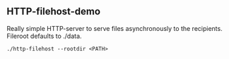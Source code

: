 ## HTTP-filehost-demo

Really simple HTTP-server to serve files asynchronously to the recipients. Fileroot defaults to ./data.

```shell
./http-filehost --rootdir <PATH>
```

